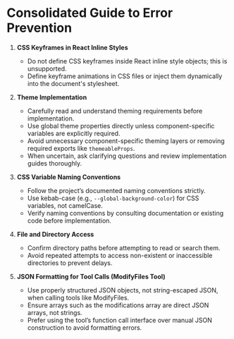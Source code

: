# Consolidated Guide to Error Prevention

1. **CSS Keyframes in React Inline Styles**  
   - Do not define CSS keyframes inside React inline style objects; this is unsupported.  
   - Define keyframe animations in CSS files or inject them dynamically into the document's stylesheet.

2. **Theme Implementation**  
   - Carefully read and understand theming requirements before implementation.  
   - Use global theme properties directly unless component-specific variables are explicitly required.  
   - Avoid unnecessary component-specific theming layers or removing required exports like `themeableProps`.  
   - When uncertain, ask clarifying questions and review implementation guides thoroughly.

3. **CSS Variable Naming Conventions**  
   - Follow the project’s documented naming conventions strictly.  
   - Use kebab-case (e.g., `--global-background-color`) for CSS variables, not camelCase.  
   - Verify naming conventions by consulting documentation or existing code before implementation.

4. **File and Directory Access**  
   - Confirm directory paths before attempting to read or search them.  
   - Avoid repeated attempts to access non-existent or inaccessible directories to prevent delays.

5. **JSON Formatting for Tool Calls (ModifyFiles Tool)**  
   - Use properly structured JSON objects, not string-escaped JSON, when calling tools like ModifyFiles.  
   - Ensure arrays such as the modifications array are direct JSON arrays, not strings.  
   - Prefer using the tool’s function call interface over manual JSON construction to avoid formatting errors.